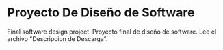 # Proyecto De Diseño de Software
Final software design project.
Proyecto final de diseño de software.
Lee el archivo "Descripcion de Descarga".
